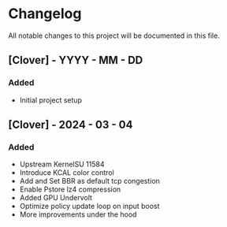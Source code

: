 # Changelog

All notable changes to this project will be documented in this file.

## [Clover] - YYYY - MM - DD

### Added
- Initial project setup

## [Clover] - 2024 - 03 - 04

### Added
- Upstream KernelSU 11584
- Introduce KCAL color control
- Add and Set BBR as default tcp congestion
- Enable Pstore lz4 compression
- Added GPU Undervolt
- Optimize policy update loop on input boost
- More improvements under the hood
